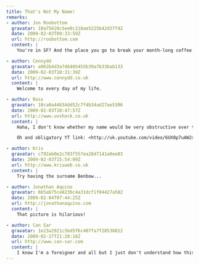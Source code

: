 ```yaml
---
title: That's Not My Name!
remarks:
- author: Jon Roobottom
  gravatar: 10a75628c5ee0c218ae5225b42d37f42
  date: 2009-02-03T09:33:59Z
  url: http://roobottom.com
  content: |
    You're in SF? And the place you go to break your month-long coffee fast is Starbucks?! Oh, for shame sir.

- author: Cennydd
  gravatar: a962b4d3a7d6405455b39a7b336ab133
  date: 2009-02-03T10:31:39Z
  url: http://www.cennydd.co.uk
  content: |
    Welcome to every day of my life.

- author: Ross
  gravatar: 10ca0a44634dd52c7f4b34ad27ae5306
  date: 2009-02-03T10:47:57Z
  url: http://www.uvshock.co.uk
  content: |
    Haha, I don't know whether my name would be very obstructive over there. I've had someone think I was "Gus" (for two years) before...

    Oh and obligatory YT link: <http://uk.youtube.com/video/6UX0p7uAW2s>

- author: Kris
  gravatar: c792ab0e2c783f557ea28d7141a0ee83
  date: 2009-02-03T15:54:09Z
  url: http://www.krisweb.co.uk
  content: |
    Try having the surname Benbow...

- author: Jonathan Aquino
  gravatar: 6b5ab75ce823bc4a31dcf1f04427a582
  date: 2009-02-04T07:44:25Z
  url: http://jonathanaquino.com
  content: |
    That picture is hilarious!

- author: Can Sar
  gravatar: 1e23a2921c5bd5f6c407fa7f28538812
  date: 2009-02-27T21:28:16Z
  url: http://www.can-sar.com
  content: |
    I know I'm a foreigner and all but I just don't understand how this is possible...
---
```

